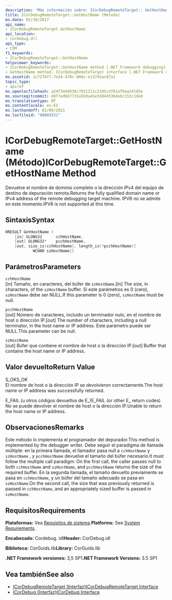```yaml
---
description: 'Más información sobre: ICorDebugRemoteTarget:: GetHostName ((método)'
title: ICorDebugRemoteTarget::GetHostName (Método)
ms.date: 03/30/2017
api_name:
- ICorDebugRemoteTarget.GetHostName
api_location:
- CorDebug.dll
api_type:
- COM
f1_keywords:
- ICorDebugRemoteTarget::GetHostName
helpviewer_keywords:
- ICorDebugRemoteTarget::GetHostName method [.NET Framework debugging]
- GetHostName method, ICorDebugRemoteTarget interface [.NET Framework debugging]
ms.assetid: 1c7276f7-7e54-470c-808c-e13745ac07a1
topic_type:
- apiref
ms.openlocfilehash: a24f34dd638c7031211c2185cd761af0aa24105e
ms.sourcegitcommit: ddf7edb67715a5b9a45e3dd44536dabc153c1de0
ms.translationtype: MT
ms.contentlocale: es-ES
ms.lasthandoff: 02/06/2021
ms.locfileid: "99803531"
---
```

# <a name="icordebugremotetargetgethostname-method"></a><span data-ttu-id="54dad-103">ICorDebugRemoteTarget::GetHostName (Método)</span><span class="sxs-lookup"><span data-stu-id="54dad-103">ICorDebugRemoteTarget::GetHostName Method</span></span>

<span data-ttu-id="54dad-104">Devuelve el nombre de dominio completo o la dirección IPv4 del equipo de destino de depuración remota.</span><span class="sxs-lookup"><span data-stu-id="54dad-104">Returns the fully qualified domain name or IPv4 address of the remote debugging target machine.</span></span> <span data-ttu-id="54dad-105">IPV6 no se admite en este momento.</span><span class="sxs-lookup"><span data-stu-id="54dad-105">IPV6 is not supported at this time.</span></span>  
  
## <a name="syntax"></a><span data-ttu-id="54dad-106">Sintaxis</span><span class="sxs-lookup"><span data-stu-id="54dad-106">Syntax</span></span>  
  
```cpp  
HRESULT GetHostName (  
    [in] ULONG32      cchHostName,  
    [out] ULONG32*    pcchHostName,  
    [out, size_is(cchHostName), length_is(*pcchHostName)]  
            WCHAR szHostName[]  
```  
  
## <a name="parameters"></a><span data-ttu-id="54dad-107">Parámetros</span><span class="sxs-lookup"><span data-stu-id="54dad-107">Parameters</span></span>  

 `cchHostName`  
 <span data-ttu-id="54dad-108">[in] Tamaño, en caracteres, del búfer de `szHostName`.</span><span class="sxs-lookup"><span data-stu-id="54dad-108">[in] The size, in characters, of the `szHostName` buffer.</span></span> <span data-ttu-id="54dad-109">Si este parámetros es 0 (cero), `szHostName` debe ser NULL.</span><span class="sxs-lookup"><span data-stu-id="54dad-109">If this parameter is 0 (zero), `szHostName` must be null.</span></span>  
  
 `pcchHostName`  
 <span data-ttu-id="54dad-110">[out] Número de caracteres, incluido un terminador nulo, en el nombre de host o dirección IP.</span><span class="sxs-lookup"><span data-stu-id="54dad-110">[out] The number of characters, including a null terminator, in the host name or IP address.</span></span> <span data-ttu-id="54dad-111">Este parámetro puede ser NULL.</span><span class="sxs-lookup"><span data-stu-id="54dad-111">This parameter can be null.</span></span>  
  
 `szHostName`  
 <span data-ttu-id="54dad-112">[out] Búfer que contiene el nombre de host o la dirección IP.</span><span class="sxs-lookup"><span data-stu-id="54dad-112">[out] Buffer that contains the host name or IP address.</span></span>  
  
## <a name="return-value"></a><span data-ttu-id="54dad-113">Valor devuelto</span><span class="sxs-lookup"><span data-stu-id="54dad-113">Return Value</span></span>  

 <span data-ttu-id="54dad-114">S_OK</span><span class="sxs-lookup"><span data-stu-id="54dad-114">S_OK</span></span>  
 <span data-ttu-id="54dad-115">El nombre de host o la dirección IP se devolvieron correctamente.</span><span class="sxs-lookup"><span data-stu-id="54dad-115">The host name or IP address was successfully returned.</span></span>  
  
 <span data-ttu-id="54dad-116">E_FAIL (u otros códigos devueltos de E_)</span><span class="sxs-lookup"><span data-stu-id="54dad-116">E_FAIL (or other E_ return codes)</span></span>  
 <span data-ttu-id="54dad-117">No se puede devolver el nombre de host o la dirección IP.</span><span class="sxs-lookup"><span data-stu-id="54dad-117">Unable to return the host name or IP address.</span></span>  
  
## <a name="remarks"></a><span data-ttu-id="54dad-118">Observaciones</span><span class="sxs-lookup"><span data-stu-id="54dad-118">Remarks</span></span>  

 <span data-ttu-id="54dad-119">Este método lo implementa el programador del depurador.</span><span class="sxs-lookup"><span data-stu-id="54dad-119">This method is implemented by the debugger writer.</span></span> <span data-ttu-id="54dad-120">Debe seguir el paradigma de llamada múltiple: en la primera llamada, el llamador pasa null a `cchHostName` y `szHostName` , y `pcchHostName` devuelve el tamaño del búfer necesario.</span><span class="sxs-lookup"><span data-stu-id="54dad-120">It must follow the multiple call paradigm: On the first call, the caller passes null to both `cchHostName` and `szHostName`, and `pcchHostName` returns the size of the required buffer.</span></span> <span data-ttu-id="54dad-121">En la segunda llamada, el tamaño devuelto previamente se pasa en `cchHostName`, y un búfer del tamaño adecuado se pasa en `szHostName`.</span><span class="sxs-lookup"><span data-stu-id="54dad-121">On the second call, the size that was previously returned is passed in `cchHostName`, and an appropriately sized buffer is passed in `szHostName`.</span></span>  
  
## <a name="requirements"></a><span data-ttu-id="54dad-122">Requisitos</span><span class="sxs-lookup"><span data-stu-id="54dad-122">Requirements</span></span>  

 <span data-ttu-id="54dad-123">**Plataformas:** Vea [Requisitos de sistema](../../get-started/system-requirements.md).</span><span class="sxs-lookup"><span data-stu-id="54dad-123">**Platforms:** See [System Requirements](../../get-started/system-requirements.md).</span></span>  
  
 <span data-ttu-id="54dad-124">**Encabezado:** Cordebug. idl</span><span class="sxs-lookup"><span data-stu-id="54dad-124">**Header:** CorDebug.idl</span></span>  
  
 <span data-ttu-id="54dad-125">**Biblioteca:** CorGuids.lib</span><span class="sxs-lookup"><span data-stu-id="54dad-125">**Library:** CorGuids.lib</span></span>  
  
 <span data-ttu-id="54dad-126">**.NET Framework versiones:** 3,5 SP1</span><span class="sxs-lookup"><span data-stu-id="54dad-126">**.NET Framework Versions:** 3.5 SP1</span></span>  
  
## <a name="see-also"></a><span data-ttu-id="54dad-127">Vea también</span><span class="sxs-lookup"><span data-stu-id="54dad-127">See also</span></span>

- [<span data-ttu-id="54dad-128">ICorDebugRemoteTarget (Interfaz)</span><span class="sxs-lookup"><span data-stu-id="54dad-128">ICorDebugRemoteTarget Interface</span></span>](icordebugremotetarget-interface.md)
- [<span data-ttu-id="54dad-129">ICorDebug (Interfaz)</span><span class="sxs-lookup"><span data-stu-id="54dad-129">ICorDebug Interface</span></span>](icordebug-interface.md)
